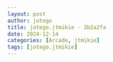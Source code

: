 ```yaml
---
layout: post
author: jotego
title: jotego.jtmikie - 3b2a2fa
date: 2024-12-14
categories: [Arcade, jtmikie]
tags: [jotego.jtmikie]
---
```


